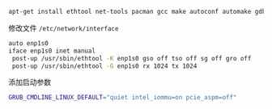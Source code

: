
```bash
apt-get install ethtool net-tools pacman gcc make autoconf automake gdb tree pve-headers-$(uname -r) pve-kernel-$(uname -r) linux-libc-dev-amd64-cross pve-kernel-libc-dev
```

修改文件 ```/etc/network/interface```

```bash
auto enp1s0
iface enp1s0 inet manual
 post-up /usr/sbin/ethtool -K enp1s0 gso off tso off sg off gro off
 post-up /usr/sbin/ethtool -G enp1s0 rx 1024 tx 1024

```

添加启动参数

```bash
GRUB_CMDLINE_LINUX_DEFAULT="quiet intel_iommu=on pcie_aspm=off"
```
